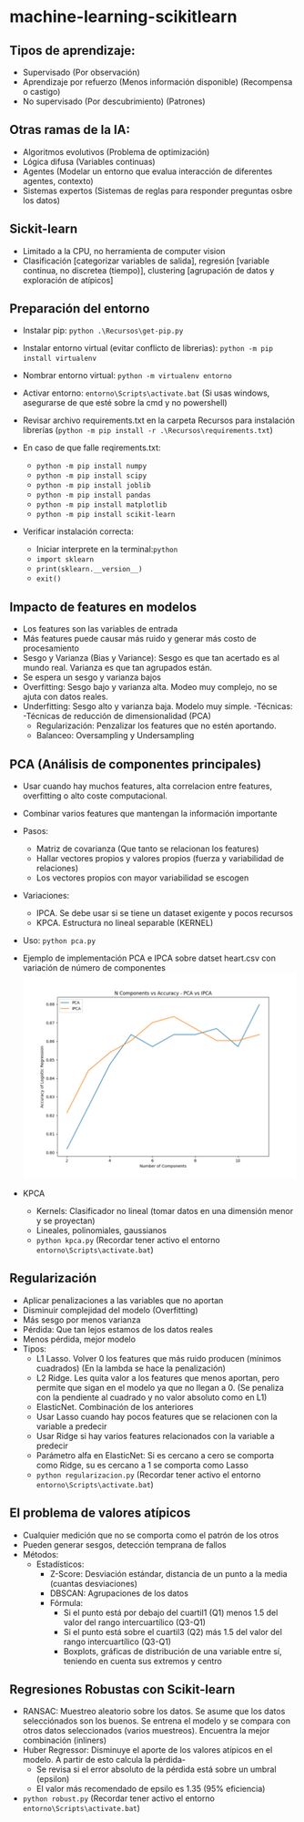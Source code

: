 # machine-learning-scikitlearn

## Tipos de aprendizaje:
- Supervisado (Por observación)
- Aprendizaje por refuerzo (Menos información disponible) (Recompensa o castigo)
- No supervisado (Por descubrimiento) (Patrones)

## Otras ramas de la IA:
- Algoritmos evolutivos (Problema de optimización)
- Lógica difusa (Variables continuas)
- Agentes (Modelar un entorno que evalua interacción de diferentes agentes, contexto)
- Sistemas expertos (Sistemas de reglas para responder preguntas osbre los datos)

## Sickit-learn
- Limitado a la CPU, no herramienta de computer vision
- Clasificación [categorizar variables de salida], regresión [variable continua, no discretea (tiempo)], clustering [agrupación de datos y exploración de atípicos]

## Preparación del entorno
- Instalar pip: `python .\Recursos\get-pip.py`
- Instalar entorno virtual (evitar conflicto de librerias): `python -m pip install virtualenv`
- Nombrar entorno virtual: `python -m virtualenv entorno`
- Activar entorno: `entorno\Scripts\activate.bat` (Si usas windows, asegurarse de que esté sobre la cmd y no powershell)
- Revisar archivo requirements.txt en la carpeta Recursos para instalación librerías (`python -m pip install -r .\Recursos\requirements.txt`)
- En caso de que falle reqirements.txt:
    - `python -m pip install numpy`
    - `python -m pip install scipy`
    - `python -m pip install joblib`
    - `python -m pip install pandas`
    - `python -m pip install matplotlib`
    - `python -m pip install scikit-learn`

- Verificar instalación correcta:
    - Iniciar interprete en la terminal:`python`
    - `import sklearn`
    - `print(sklearn.__version__)`
    - `exit()`


## Impacto de features en modelos
- Los features son las variables de entrada
- Más features puede causar más ruido y generar más costo de procesamiento
- Sesgo y Varianza (Bias y Variance): Sesgo es que tan acertado es al mundo real. Varianza es que tan agrupados están.
- Se espera un sesgo y varianza bajos
- Overfitting: Sesgo bajo y varianza alta. Modeo muy complejo, no se ajuta con datos reales.
- Underfitting: Sesgo alto y varianza baja. Modelo muy simple.
-Técnicas:
    -Técnicas de reducción de dimensionalidad (PCA)
    - Regularización: Penzalizar los features que no estén aportando.
    - Balanceo: Oversampling y Undersampling

## PCA (Análisis de componentes principales)
- Usar cuando hay muchos features, alta correlacion entre features, overfitting o alto coste computacional.
- Combinar varios features que mantengan la información importante
- Pasos:
    - Matriz de covarianza (Que tanto se relacionan los features)
    - Hallar vectores propios y valores propios (fuerza y variabilidad de relaciones)
    - Los vectores propios con mayor variabilidad se escogen
- Variaciones:
    - IPCA. Se debe usar si se tiene un dataset exigente y pocos recursos
    - KPCA. Estructura no lineal separable (KERNEL)
- Uso: `python pca.py`
- Ejemplo de implementación PCA e IPCA sobre datset heart.csv con variación de número de componentes
 ![Descripción de la imagen](/Recursos/pca_ipca_batch11_random_27.jpg)

- KPCA
    - Kernels: Clasificador no lineal (tomar datos en una dimensión menor y se proyectan)
    - Lineales, polinomiales, gaussianos
    - `python kpca.py` (Recordar tener activo el entorno `entorno\Scripts\activate.bat`)

## Regularización
- Aplicar penalizaciones a las variables que no aportan
- Disminuir complejidad del modelo (Overfitting)
- Más sesgo por menos varianza
- Pérdida: Que tan lejos estamos de los datos reales
- Menos pérdida, mejor modelo
- Tipos:
    - L1 Lasso. Volver 0 los features que más ruido producen (mínimos cuadrados) (En la lambda se hace la penalización)
    - L2 Ridge. Les quita valor a los features que menos aportan, pero permite que sigan en el modelo ya que no llegan a 0. (Se penaliza con la pendiente al cuadrado y no valor absoluto como en L1)
    - ElasticNet. Combinación de los anteriores
    - Usar Lasso cuando hay pocos features que se relacionen con la variable a predecir
    - Usar Ridge si hay varios features relacionados con la variable a predecir
    - Parámetro alfa en ElasticNet: Si es cercano a cero se comporta como Ridge, su es cercano a 1 se comporta como Lasso
    - `python regularizacion.py` (Recordar tener activo el entorno `entorno\Scripts\activate.bat`)

## El problema de valores atípicos
- Cualquier medición que no se comporta como el patrón de los otros
- Pueden generar sesgos, detección temprana de fallos
- Métodos:
    - Estadísticos:
        - Z-Score: Desviación estándar, distancia de un punto a la media (cuantas desviaciones)
        - DBSCAN: Agrupaciones de los datos
        - Fórmula:
            - Si el punto está por debajo del cuartil1 (Q1) menos 1.5 del valor del rango intercuartílico (Q3-Q1)
            - Si el punto está sobre el cuartil3 (Q2) más 1.5 del valor del rango intercuartílico (Q3-Q1)
            - Boxplots, gráficas de distribución de una variable entre sí, teniendo en cuenta sus extremos y centro

## Regresiones Robustas con Scikit-learn
- RANSAC: Muestreo aleatorio sobre los datos. Se asume que los datos selecciónados son los buenos. Se entrena el modelo y se compara con otros datos seleccionados (varios muestreos). Encuentra la mejor combinación (inliners)
- Huber Regressor: Disminuye el aporte de los valores atípicos en el modelo. A partir de esto calcula la pérdida-
    - Se revisa si el error absoluto de la pérdida está sobre un umbral (epsilon)
    - El valor más recomendado de epsilo es 1.35 (95% eficiencia)
- `python robust.py` (Recordar tener activo el entorno `entorno\Scripts\activate.bat`)



